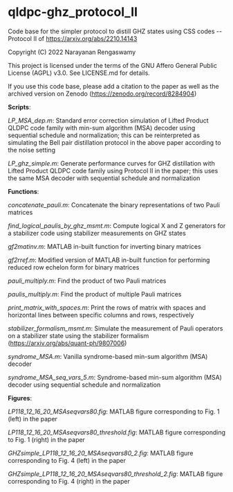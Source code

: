 # qldpc-ghz_protocol_II

Code base for the simpler protocol to distill GHZ states using CSS codes -- Protocol II of https://arxiv.org/abs/2210.14143

Copyright (C) 2022 Narayanan Rengaswamy

This project is licensed under the terms of the GNU Affero General Public License (AGPL) v3.0. See LICENSE.md for details.

If you use this code base, please add a citation to the paper as well as the archived version on Zenodo (https://zenodo.org/record/8284904)

**Scripts**:

*LP_MSA_dep.m*: Standard error correction simulation of Lifted Product QLDPC code family with min-sum algorithm (MSA) decoder using sequential schedule and normalization; this can be reinterpreted as simulating the Bell pair distillation protocol in the above paper according to the noise setting

*LP_ghz_simple.m*: Generate performance curves for GHZ distillation with Lifted Product QLDPC code family using Protocol II in the paper; this uses the same MSA decoder with sequential schedule and normalization

**Functions**:

*concatenate_pauli.m*: Concatenate the binary representations of two Pauli matrices

*find_logical_paulis_by_ghz_msmt.m*: Compute logical X and Z generators for a stabilizer code using stabilizer measurements on GHZ states

*gf2matinv.m*: MATLAB in-built function for inverting binary matrices

*gf2rref.m*: Modified version of MATLAB in-built function for performing reduced row echelon form for binary matrices

*pauli_multiply.m*: Find the product of two Pauli matrices

*paulis_multiply.m*: Find the product of multiple Pauli matrices

*print_matrix_with_spaces.m*: Print the rows of matrix with spaces and horizontal lines between specific columns and rows, respectively

*stabilizer_formalism_msmt.m*: Simulate the measurement of Pauli operators on a stabilizer state using the stabilizer formalism (https://arxiv.org/abs/quant-ph/9807006)

*syndrome_MSA.m*: Vanilla syndrome-based min-sum algorithm (MSA) decoder

*syndrome_MSA_seq_vars_5.m*: Syndrome-based min-sum algorithm (MSA) decoder using sequential schedule and normalization

**Figures**:

*LP118_12_16_20_MSAseqvars80.fig*: MATLAB figure corresponding to Fig. 1 (left) in the paper

*LP118_12_16_20_MSAseqvars80_threshold.fig*: MATLAB figure corresponding to Fig. 1 (right) in the paper

*GHZsimple_LP118_12_16_20_MSAseqvars80_2.fig*: MATLAB figure corresponding to Fig. 4 (left) in the paper

*GHZsimple_LP118_12_16_20_MSAseqvars80_threshold_2.fig*: MATLAB figure corresponding to Fig. 4 (right) in the paper
